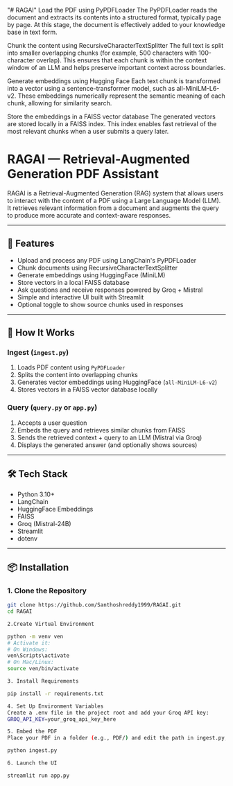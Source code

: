 "# RAGAI" 
Load the PDF using PyPDFLoader
The PyPDFLoader reads the document and extracts its contents into a structured format, typically page by page.
At this stage, the document is effectively added to your knowledge base in text form.

Chunk the content using RecursiveCharacterTextSplitter
The full text is split into smaller overlapping chunks (for example, 500 characters with 100-character overlap).
This ensures that each chunk is within the context window of an LLM and helps preserve important context across boundaries.

Generate embeddings using Hugging Face
Each text chunk is transformed into a vector using a sentence-transformer model, such as all-MiniLM-L6-v2.
These embeddings numerically represent the semantic meaning of each chunk, allowing for similarity search.

Store the embeddings in a FAISS vector database
The generated vectors are stored locally in a FAISS index.
This index enables fast retrieval of the most relevant chunks when a user submits a query later.

# RAGAI — Retrieval-Augmented Generation PDF Assistant

RAGAI is a Retrieval-Augmented Generation (RAG) system that allows users to interact with the content of a PDF using a Large Language Model (LLM). It retrieves relevant information from a document and augments the query to produce more accurate and context-aware responses.

---

## 🚀 Features

- Upload and process any PDF using LangChain's PyPDFLoader  
- Chunk documents using RecursiveCharacterTextSplitter  
- Generate embeddings using HuggingFace (MiniLM)  
- Store vectors in a local FAISS database  
- Ask questions and receive responses powered by Groq + Mistral  
- Simple and interactive UI built with Streamlit  
- Optional toggle to show source chunks used in responses

---

## 🧠 How It Works

### Ingest (`ingest.py`)
1. Loads PDF content using `PyPDFLoader`
2. Splits the content into overlapping chunks
3. Generates vector embeddings using HuggingFace (`all-MiniLM-L6-v2`)
4. Stores vectors in a FAISS vector database locally

### Query (`query.py` or `app.py`)
1. Accepts a user question
2. Embeds the query and retrieves similar chunks from FAISS
3. Sends the retrieved context + query to an LLM (Mistral via Groq)
4. Displays the generated answer (and optionally shows sources)

---

## 🛠️ Tech Stack

- Python 3.10+  
- LangChain  
- HuggingFace Embeddings  
- FAISS  
- Groq (Mistral-24B)  
- Streamlit  
- dotenv

---

## 📦 Installation

### 1. Clone the Repository

```bash
git clone https://github.com/Santhoshreddy1999/RAGAI.git
cd RAGAI

2.Create Virtual Environment

python -m venv ven
# Activate it:
# On Windows:
ven\Scripts\activate
# On Mac/Linux:
source ven/bin/activate

3. Install Requirements

pip install -r requirements.txt

4. Set Up Environment Variables
Create a .env file in the project root and add your Groq API key:
GROQ_API_KEY=your_groq_api_key_here

5. Embed the PDF
Place your PDF in a folder (e.g., PDF/) and edit the path in ingest.py, then run:

python ingest.py

6. Launch the UI

streamlit run app.py
